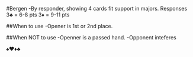 #Bergen
-By responder, showing 4 cards fit support in majors.
Responses 
3♣ = 6-8 pts
3♦ = 9-11 pts

##When to use
-Opener is 1st or 2nd place.

##When NOT to use
-Openner is a passed hand.
-Opponent inteferes








♠♥♦♣
